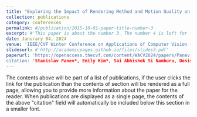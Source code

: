 ```yaml
---
title: "Exploring the Impact of Rendering Method and Motion Quality on Model Performance when Using a Multi-view Synthetic Data for Action Recognition"
collection: publications
category: conferences
permalink: #/publication/2015-10-01-paper-title-number-3
excerpt: #'This paper is about the number 3. The number 4 is left for future work.'
date: Janurary 04, 2024
venue: 'IEEE/CVF Winter Conference on Applications of Computer Vision (WACV 2024)'
slidesurl: #'http://academicpages.github.io/files/slides3.pdf'
paperurl: 'https://openaccess.thecvf.com/content/WACV2024/papers/Panev_Exploring_the_Impact_of_Rendering_Method_and_Motion_Quality_on_WACV_2024_paper.pdf;
citation: 'Stanislav Panev*, Emily Kim*, Sai Abhishek Si Namburu, Desislava Nikolova, Celso de Melo, Fernando De la Torre, Jessica Hodgins (2015). &quot;Exploring the Impact of Rendering Method and Motion Quality on Model Performance when Using a Multi-view Synthetic Data for Action Recognition.&quot; <i>IEEE/CVF Winter Conference on Applications of Computer Vision (WACV 2024)</i>.'
---
```


The contents above will be part of a list of publications, if the user clicks the link for the publication than the contents of section will be rendered as a full page, allowing you to provide more information about the paper for the reader. When publications are displayed as a single page, the contents of the above "citation" field will automatically be included below this section in a smaller font.